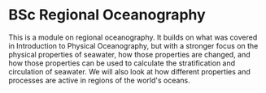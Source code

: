 # BSc Regional Oceanography

This is a module on regional oceanography.  It builds on what was covered in Introduction to Physical Oceanography, but with a stronger focus on the physical properties of seawater, how those properties are changed, and how those properties can be used to calculate the stratification and circulation of seawater.  We will also look at how different properties and processes are active in regions of the world's oceans.
